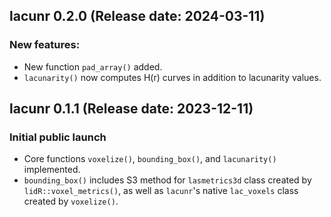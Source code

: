## lacunr 0.2.0 (Release date: 2024-03-11)

### New features:

* New function `pad_array()` added.
* `lacunarity()` now computes H(r) curves in addition to lacunarity values.

## lacunr 0.1.1 (Release date: 2023-12-11)

### Initial public launch

* Core functions `voxelize()`, `bounding_box()`, and `lacunarity()` implemented.
* `bounding_box()` includes S3 method for `lasmetrics3d` class created by `lidR::voxel_metrics()`, as well as `lacunr`'s native `lac_voxels` class created by `voxelize()`.
